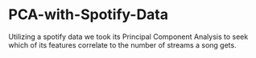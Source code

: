 # PCA-with-Spotify-Data
Utilizing a spotify data we took its Principal Component Analysis to seek which of its features correlate to the number of streams a song gets.
